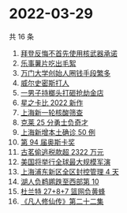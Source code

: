 # 2022-03-29

共 16 条

<!-- BEGIN ZHIHUSEARCH -->
<!-- 最后更新时间 Tue Mar 29 2022 11:23:58 GMT+0800 (China Standard Time) -->
1. [ 拜登反悔不首先使用核武器承诺](https://www.zhihu.com/search?q=拜登反悔)
1. [乐事薯片吃出毛絮](https://www.zhihu.com/search?q=乐事薯片)
1. [万门大学创始人圈钱手段繁多](https://www.zhihu.com/search?q=万门大学)
1. [威尔史密斯打人](https://www.zhihu.com/search?q=威尔史密斯)
1. [一男子持榔头打砸抢劫金店](https://www.zhihu.com/search?q=打砸抢劫金店)
1. [星之卡比 2022 新作](https://www.zhihu.com/search?q=星之卡比探索发现)
1. [上海新一轮核酸筛查](https://www.zhihu.com/search?q=上海核酸)
1. [克莱 25 分勇士负奇才](https://www.zhihu.com/search?q=勇士)
1. [上海新增本土确诊 50 例](https://www.zhihu.com/search?q=上海新增)
1. [第 94 届奥斯卡奖](https://www.zhihu.com/search?q=奥斯卡奖)
1. [古茗偷逃税款超 2322 万元](https://www.zhihu.com/search?q=古茗)
1. [美国将举行全球最大规模军演](https://www.zhihu.com/search?q=美国军演)
1. [上海浦东新区全区封控管理 4 天](https://www.zhihu.com/search?q=上海浦东)
1. [湖人负鹈鹕跌至西部第 10](https://www.zhihu.com/search?q=湖人)
1. [杜兰特 27+8+7 篮网负黄蜂](https://www.zhihu.com/search?q=篮网)
1. [《凡人修仙传》第二十二集](https://www.zhihu.com/search?q=凡人修仙传)
<!-- END ZHIHUSEARCH -->
